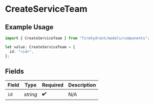 # CreateServiceTeam

## Example Usage

```typescript
import { CreateServiceTeam } from "firehydrant/models/components";

let value: CreateServiceTeam = {
  id: "<id>",
};
```

## Fields

| Field              | Type               | Required           | Description        |
| ------------------ | ------------------ | ------------------ | ------------------ |
| `id`               | *string*           | :heavy_check_mark: | N/A                |